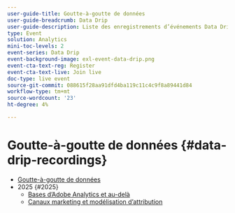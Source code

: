 ```yaml
---
user-guide-title: Goutte-à-goutte de données
user-guide-breadcrumb: Data Drip
user-guide-description: Liste des enregistrements d’événements Data Drip
type: Event
solution: Analytics
mini-toc-levels: 2
event-series: Data Drip
event-background-image: exl-event-data-drip.png
event-cta-text-reg: Register
event-cta-text-live: Join live
doc-type: live event
source-git-commit: 088615f28aa91dfd4ba119c11c4c9f8a89441d84
workflow-type: tm+mt
source-wordcount: '23'
ht-degree: 4%

---
```



# Goutte-à-goutte de données {#data-drip-recordings}

+ [Goutte-à-goutte de données](overview.md)
+ 2025 {#2025}
   + [Bases d’Adobe Analytics et au-delà](2025/adobe-analytics-basics-beyond.md)
   + [Canaux marketing et modélisation d’attribution](2025/marketing-channel-attribution-modeling.md)

